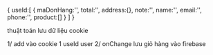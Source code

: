 
{
    useId:[
        {
            maDonHang:'',
            total:'',
            address:{},
            note:'',
            name:'',
            email:'',
            phone:'',
            product:[]
        }
    ]
}

thuật toán lưu dữ liệu cookie

1/ add vào cookie 1 useId user
2/ onChange lưu giỏ hàng vào firebase